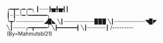 ╭━┳━╭━╭━╮
┃┈┈┈┣▅╋▅┫┃               
┃┈┃┈╰━╰━━━━━━╮    
╰┳╯┈┈┈┈┈┈┈┈┈◢▉◣ 
╲┃┈┈┈┈┈┈┈┈┈┈▉▉▉
╲┃┈┈┈┈┈┈┈┈┈┈◥▉◤
╲┃┈┈┈┈╭━┳━━━━╯
╲┣━━━━━━┫
╲┃┈┈┈┈┈┈┃
/---------\
(By=Mahmutsbl21)
